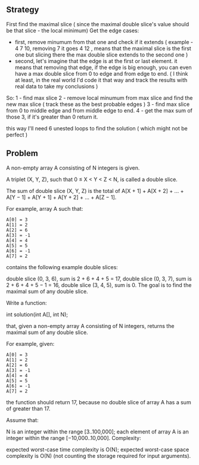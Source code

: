 ## Strategy
First find the maximal slice ( since the maximal double slice's value should be that slice - the local minimum)
Get the edge cases:
  - first, remove minumum from that one and check if it extends ( example - 4 7 10, removing 7 it goes 4 12 ,
    means that the maximal slice is the first one but slicing there the max double slice extends to the second one )
  - second, let's imagine that the edge is at the first or last element. it means that removing that edge, if the edge
    is big enough, you can even have a max double slice from 0 to edge and from edge to end. ( I think at least, in the
    real world I'd code it that way and track the results with real data to take my conclusions )  

So:
  1 - find max slice
  2 - remove local minumum from max slice and find the new max slice ( track these as the best probable edges )
  3 - find max slice from 0 to middle edge and from middle edge to end.
  4 - get the max sum of those 3, if it's greater than 0 return it.

this way I'll need 6 unested loops to find the solution ( which might not be perfect )  

## Problem
A non-empty array A consisting of N integers is given.

A triplet (X, Y, Z), such that 0 ≤ X < Y < Z < N, is called a double slice.

The sum of double slice (X, Y, Z) is the total of A[X + 1] + A[X + 2] + ... + A[Y − 1] + A[Y + 1] + A[Y + 2] + ... + A[Z − 1].

For example, array A such that:

    A[0] = 3
    A[1] = 2
    A[2] = 6
    A[3] = -1
    A[4] = 4
    A[5] = 5
    A[6] = -1
    A[7] = 2
contains the following example double slices:

double slice (0, 3, 6), sum is 2 + 6 + 4 + 5 = 17,
double slice (0, 3, 7), sum is 2 + 6 + 4 + 5 − 1 = 16,
double slice (3, 4, 5), sum is 0.
The goal is to find the maximal sum of any double slice.

Write a function:

int solution(int A[], int N);

that, given a non-empty array A consisting of N integers, returns the maximal sum of any double slice.

For example, given:

    A[0] = 3
    A[1] = 2
    A[2] = 6
    A[3] = -1
    A[4] = 4
    A[5] = 5
    A[6] = -1
    A[7] = 2
the function should return 17, because no double slice of array A has a sum of greater than 17.

Assume that:

N is an integer within the range [3..100,000];
each element of array A is an integer within the range [−10,000..10,000].
Complexity:

expected worst-case time complexity is O(N);
expected worst-case space complexity is O(N) (not counting the storage required for input arguments).

